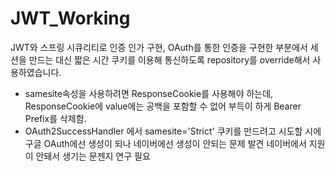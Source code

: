 # JWT_Working

JWT와 스프링 시큐리티로 인증 인가 구현, OAuth를 통한 인증을 구현한 부분에서 세션을 만드는 대신 짧은 시간 쿠키를 이용해 통신하도록 repository를 override해서 사용하였습니다.
+ samesite속성을 사용하려면 ResponseCookie를 사용해야 하는데, ResponseCookie에 value에는 공백을 포함할 수 없어 부득이 하게 Bearer Prefix를 삭제함.
+ OAuth2SuccessHandler 에서 samesite='Strict' 쿠키를 만드려고 시도할 시에 구글 OAuth에선 생성이 되나 네이버에선 생성이 안되는 문제 발견 네이버에서 지원이 안돼서 생기는 문젠지 연구 필요